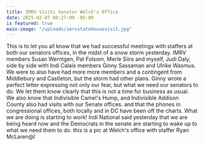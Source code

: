 ```yaml
---
title: IMRV Visits Senator Welch's Office
date: 2025-02-07 08:27:00 -05:00
is featured: true
main-image: "/uploads/imrvstatehousevisit.jpg"
---
```



This is to let you all know that we had successful meetings with staffers at both our senators offices, in the midst of a snow storm yesterday. IMRV members Susan Werntgen, Pat Folsom, Merle Siiro and myself, Judi Daly, side by side with Indi Calais members Ginny Sassaman and Ulrike Wasmus. We were to also have had more more members and a contingent from Middlebury and Castleton, but the storm had other plans. Ginny wrote a perfect letter expressing not only our fear, but what we need our senators to do. We let them know clearly that this is not a time for business as usual.
We also know that Indivisible Camel's Hump, and Indivisible Addison County also had visits with our Senate offices.
and that the phones in congressional offices, both locally and in DC have been off the charts.
What we are doing is starting to work! Indi National said yesterday that we are being heard now and the Democrats in the senate are starting to wake up to what we need them to do. this is a pic at Welch's office with staffer Ryan McLaren@I